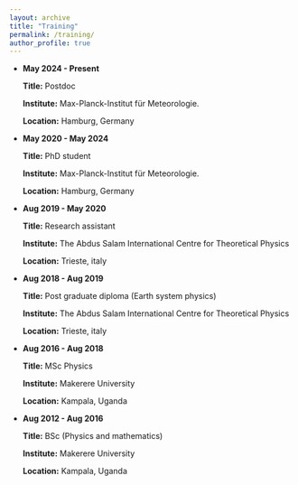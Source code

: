 ```yaml
---
layout: archive
title: "Training"
permalink: /training/
author_profile: true
---
```


  * **May 2024 - Present**
    
     **Title:** Postdoc

    **Institute:** Max-Planck-Institut für Meteorologie.

    **Location:** Hamburg, Germany

* **May 2020 - May 2024**
  
  **Title:** PhD student

  **Institute:** Max-Planck-Institut für Meteorologie.

  **Location:** Hamburg, Germany

* **Aug 2019 - May 2020**
  
  **Title:** Research assistant

  **Institute:** The Abdus Salam International Centre for Theoretical Physics

  **Location:** Trieste, italy

* **Aug 2018 - Aug 2019**
  
  **Title:** Post graduate diploma (Earth system physics)

  **Institute:** The Abdus Salam International Centre for Theoretical Physics

  **Location:** Trieste, italy

* **Aug 2016 - Aug 2018**
  
  **Title:** MSc Physics

  **Institute:** Makerere University

  **Location:** Kampala, Uganda

* **Aug 2012 - Aug 2016**
  
  **Title:** BSc (Physics and mathematics)

  **Institute:** Makerere University

  **Location:** Kampala, Uganda
